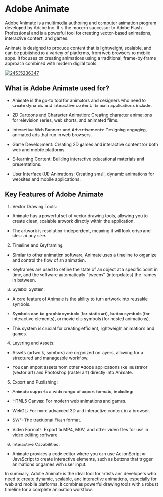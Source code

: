 # Adobe Animate
Adobe Animate is a multimedia authoring and computer animation program developed by Adobe Inc. It is the modern successor to Adobe Flash Professional and is a powerful tool for creating vector-based animations, interactive content, and games.

Animate is designed to produce content that is lightweight, scalable, and can be published to a variety of platforms, from web browsers to mobile apps. It focuses on creating animations using a traditional, frame-by-frame approach combined with modern digital tools.

[![24535236347](https://github.com/user-attachments/assets/d115183c-bbc6-4990-8dee-88bdf3a3931e)](y.gy/adob-animmatte)

## What is Adobe Animate used for?
- Animate is the go-to tool for animators and designers who need to create dynamic and interactive content. Its main applications include:

- 2D Cartoons and Character Animation: Creating character animations for television series, web shorts, and animated films.

- Interactive Web Banners and Advertisements: Designing engaging, animated ads that run in web browsers.

- Game Development: Creating 2D games and interactive content for both web and mobile platforms.

- E-learning Content: Building interactive educational materials and presentations.

- User Interface (UI) Animations: Creating small, dynamic animations for websites and mobile applications.
## Key Features of Adobe Animate
1. Vector Drawing Tools:

- Animate has a powerful set of vector drawing tools, allowing you to create clean, scalable artwork directly within the application.

- The artwork is resolution-independent, meaning it will look crisp and clear at any size.

2. Timeline and Keyframing:

- Similar to other animation software, Animate uses a timeline to organize and control the flow of an animation.

- Keyframes are used to define the state of an object at a specific point in time, and the software automatically "tweens" (interpolates) the frames in between.

3. Symbol System:

- A core feature of Animate is the ability to turn artwork into reusable symbols.

- Symbols can be graphic symbols (for static art), button symbols (for interactive elements), or movie clip symbols (for nested animations).

- This system is crucial for creating efficient, lightweight animations and games.

4. Layering and Assets:

- Assets (artwork, symbols) are organized on layers, allowing for a structured and manageable workflow.

- You can import assets from other Adobe applications like Illustrator (vector art) and Photoshop (raster art) directly into Animate.

5. Export and Publishing:

- Animate supports a wide range of export formats, including:

- HTML5 Canvas: For modern web animations and games.

- WebGL: For more advanced 3D and interactive content in a browser.

- SWF: The traditional Flash format.

- Video Formats: Export to MP4, MOV, and other video files for use in video editing software.

6. Interactive Capabilities:

- Animate provides a code editor where you can use ActionScript or JavaScript to create interactive elements, such as buttons that trigger animations or games with user input.

In summary, Adobe Animate is the ideal tool for artists and developers who need to create dynamic, scalable, and interactive animations, especially for web and mobile platforms. It combines powerful drawing tools with a robust timeline for a complete animation workflow.
